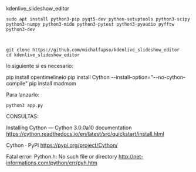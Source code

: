 


kdenlive_slideshow_editor


    sudo apt install python3-pip pyqt5-dev python-setuptools python3-scipy python3-numpy python3-mido python3-pytest python3-pyaudio pyfftw python3-dev



    git clone https://github.com/michalfapso/kdenlive_slideshow_editor
    cd kdenlive_slideshow_editor


lo siguiente si es necesario:

pip install opentimelineio
pip install Cython --install-option="--no-cython-compile"
pip install madmom


Para lanzarlo:

    python3 app.py

    
    
CONSULTAS:

Installing Cython — Cython 3.0.0a10 documentation
https://cython.readthedocs.io/en/latest/src/quickstart/install.html

Cython · PyPI
https://pypi.org/project/Cython/

Fatal error: Python.h: No such file or directory
http://net-informations.com/python/err/pyh.htm
